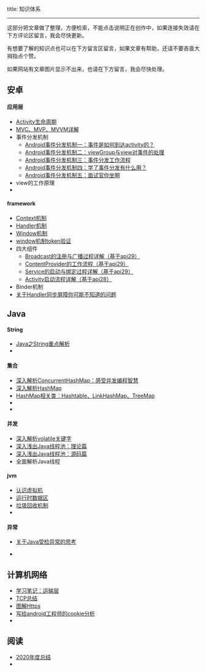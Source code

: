 title: 知识体系

---

这部分把文章做了整理，方便检索，不能点击说明正在创作中，如果连接失效请在下方评论区留言，我会尽快更新。

有想要了解的知识点也可以在下方留言区留言，如果文章有帮助，还请不要吝啬大拇指点个赞。

如果网站有文章图片显示不出来，也请在下方留言，我会尽快处理。

## 安卓

#### 应用层

- [Activity生命周期](https://juejin.cn/post/6892745298209308680)
- [MVC、MVP、MVVM详解](https://juejin.cn/post/6905592834611478535)
- 事件分发机制
  - [Android事件分发机制一：事件是如何到达activity的？](https://juejin.cn/post/6918272111152726024) 
  - [Android事件分发机制二：viewGroup与view对事件的处理](https://juejin.cn/post/6920883974952714247) 
  - [Android事件分发机制三：事件分发工作流程](https://juejin.cn/post/6921238915143696392) 
  - [Android事件分发机制四：学了事件分发有什么用？](https://juejin.cn/post/6922020192662863886)
  - [Android事件分发机制五：面试官你坐啊](https://blog.csdn.net/weixin_43766753/article/details/113189446)
- view的工作原理
- 

#### framework

- [Context机制](https://blog.csdn.net/weixin_43766753/article/details/109017196)
- [Handler机制](https://blog.csdn.net/weixin_43766753/article/details/108968666)
- [Window机制](https://juejin.cn/post/6888688477714841608)
- [window机制token验证](https://juejin.cn/post/6883087737960792078)
- 四大组件
  - [Broadcast的注册与广播过程详解（基于api29）](https://blog.csdn.net/weixin_43766753/article/details/108066203)
  - [ContentProvider的工作流程（基于api29）](https://blog.csdn.net/weixin_43766753/article/details/108110605)
  - [Service的启动与绑定过程详解（基于api29）](https://blog.csdn.net/weixin_43766753/article/details/107881248)
  - [Activity启动流程详解（基于api28）](https://blog.csdn.net/weixin_43766753/article/details/107746968)
- Binder机制
- [关于Handler同步屏障你可能不知道的问题](https://juejin.cn/post/6940607471153053704)



## Java

#### String

- [Java之String重点解析](https://juejin.cn/post/6907878726277529608)
- 

#### 集合

- [深入解析ConcurrentHashMap：感受并发编程智慧](https://juejin.cn/post/6904078580129464334)
- [深入解析HashMap](https://juejin.cn/post/6902793228026642446)
- [HashMap相关类：Hashtable、LinkHashMap、TreeMap](https://juejin.cn/post/6904476052546912264)
- 
- 

#### 并发

- [深入解析volatile关键字](https://juejin.cn/post/6894579052577816584)
- [深入浅出Java线程池：理论篇](https://juejin.cn/post/6923856791117758472)
- [深入浅出Java线程池：源码篇](https://juejin.cn/post/6925834820761157646)
- 全面解析Java线程

#### jvm

- [认识虚拟机](https://blog.csdn.net/weixin_43766753/article/details/109199647)
- [运行时数据区](https://blog.csdn.net/weixin_43766753/article/details/109208187)
- [垃圾回收机制](https://blog.csdn.net/weixin_43766753/article/details/109272135)
- 

#### 异常

- [关于Java受检异常的思考](https://blog.csdn.net/weixin_43766753/article/details/108906064)

- 



## 计算机网络

- [学习笔记：运输层](https://blog.csdn.net/weixin_43766753/article/details/106561764)
- [TCP总结](https://juejin.cn/post/6932842985616834568)
- [图解Https](https://juejin.cn/post/6934678746808975397)
- [写给android工程师的cookie分析](https://juejin.cn/post/6942844278792159263)
- 



## 阅读

- [2020年度总结](https://juejin.cn/post/6927182130439012366)
- 

